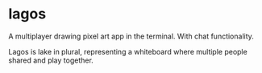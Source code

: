 # lagos

A multiplayer drawing pixel art app in the terminal. With chat functionality.

Lagos is lake in plural, representing a whiteboard where multiple people shared and play together.
